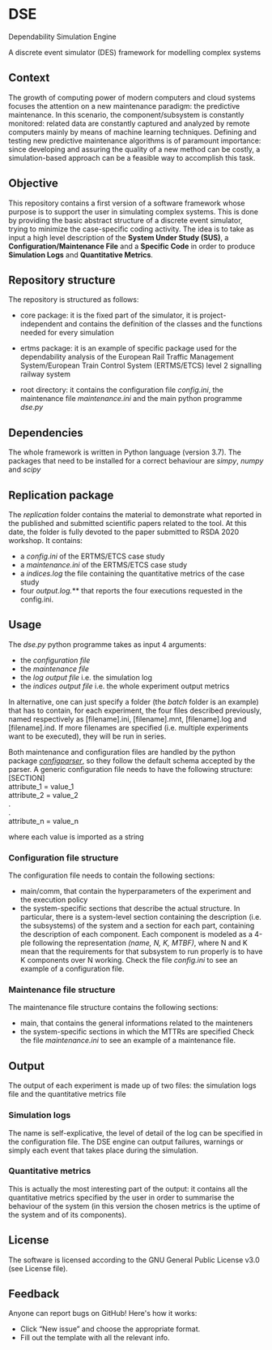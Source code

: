 # DSE
Dependability Simulation Engine

A discrete event simulator (DES) framework for modelling complex systems

## Context

The growth of computing power of modern computers and cloud systems focuses the attention on a new maintenance paradigm: the predictive maintenance. In this scenario, the component/subsystem is constantly monitored: related data are constantly captured and analyzed by remote computers mainly by means of machine learning techniques. Defining and testing new predictive maintenance algorithms is of paramount importance: since developing and assuring the quality of a new method can be costly, a simulation-based approach can be
a feasible way to accomplish this task.

## Objective

This repository contains a first version of a software framework whose purpose is to support the user in simulating complex systems. This is done by providing the basic abstract structure of a discrete event simulator, trying to minimize the case-specific coding activity. The idea is to take as input a high level description of the **System Under Study (SUS)**, a **Configuration/Maintenance File** and a **Specific Code** in order to produce **Simulation Logs** and **Quantitative Metrics**.

## Repository structure

The repository is structured as follows:
* core package: it is the fixed part of the simulator, it is project-independent and contains the definition of the classes and the functions needed for every simulation

* ertms package: it is an example of specific package used for the dependability analysis of the European Rail Traffic Management System/European Train Control System (ERTMS/ETCS) level 2 signalling railway system

* root directory: it contains the configuration file *config.ini*, the maintenance file *maintenance.ini* and the main python programme *dse.py*

## Dependencies

The whole framework is written in Python language (version 3.7). The packages that need to be installed for a correct behaviour are *simpy*, *numpy* and *scipy*

## Replication package

The *replication* folder contains the material to demonstrate what reported in the published and submitted scientific papers related to the tool. At this date, the folder is fully devoted to the paper submitted to RSDA 2020 workshop. It contains:
* a *config.ini* of the ERTMS/ETCS case study
* a *maintenance.ini* of the ERTMS/ETCS case study
* a *indices.log* the file containing the quantitative metrics of the case study
* four *output.log.*** that reports the four executions requested in the config.ini.


## Usage

The *dse.py* python programme takes as input 4 arguments:
* the *configuration file*
* the *maintenance file*
* the *log output file* i.e. the simulation log
* the *indices output file* i.e. the whole experiment output metrics

In alternative, one can just specify a folder (the *batch* folder is an example) that has to contain, for each experiment, the four files described previously, named respectively as [filename].ini, [filename].mnt, [filename].log and [filename].ind. If more filenames are specified (i.e. multiple experiments want to be executed), they will be run in series.

Both maintenance and configuration files are handled by the python package [*configparser*](https://docs.python.org/3/library/configparser.html), so they follow the default schema accepted by the parser.
A generic configuration file needs to have the following structure:  
[SECTION]  
attribute_1 = value_1  
attribute_2 = value_2  
.  
.  
attribute_n = value_n  

where each value is imported as a string


### Configuration file structure

The configuration file needs to contain the following sections:
* main/comm, that contain the hyperparameters of the experiment and the execution policy
* the system-specific sections that describe the actual structure. In particular, there is a system-level section containing the description (i.e. the subsystems) of the system and a section for each part, containing the description of each component. Each component is modeled as a 4-ple following the representation *(name, N, K, MTBF)*, where N and K mean that the requirements for that subsystem to run properly is to have K components over N working. Check the file *config.ini* to see an example of a configuration file.

### Maintenance file structure

The maintenance file structure contains the following sections:
* main, that contains the general informations related to the mainteners
* the system-specific sections in which the MTTRs are specified
Check the file *maintenance.ini* to see an example of a maintenance file.

## Output
The output of each experiment is made up of two files: the simulation logs file and the quantitative metrics file

### Simulation logs
The name is self-explicative, the level of detail of the log can be specified in the configuration file. The DSE engine can output failures, warnings or simply each event that takes place during the simulation.
### Quantitative metrics
This is actually the most interesting part of the output: it contains all the quantitative metrics specified by the user in order to summarise the behaviour of the system (in this version the chosen metrics is the uptime of the system and of its components).


## License
The software is licensed according to the GNU General Public License v3.0 (see License file).

## Feedback
Anyone can report bugs on GitHub! Here's how it works:
* Click “New issue” and choose the appropriate format.
* Fill out the template with all the relevant info.